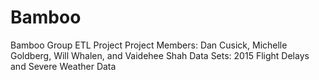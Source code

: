 # Bamboo
Bamboo Group ETL Project
Project Members: Dan Cusick, Michelle Goldberg, Will Whalen, and Vaidehee Shah 
Data Sets: 2015 Flight Delays and Severe Weather Data
